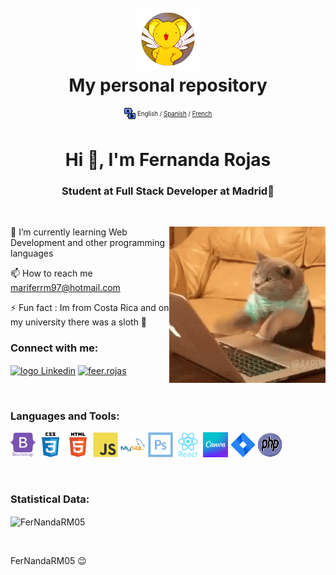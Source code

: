 <h1 align="center">
  <br>
  <a href="https://github.com/FerNandaRM05/README"><img src="img/kero.png" alt="LogoKero" width="100"></a>
  <br>
  My personal repository 
  <br>
</h1>

<p align="center">
<sup> <!-- Languages -->
      <img src="img/icon-languages.png" width="18" height="18">
      <sup>
            English /
            <a href="./README.es.md">Spanish</a> /
            <a href="./README.fr.md">French</a>
</sup>
</p>

<h1 align="center">Hi 👋, I'm Fernanda Rojas</h1>
<h3 align="center">Student at Full Stack Developer at Madrid🌟</h3>

<br>

<p><img align="right" src="img/cat.gif" alt="gato con computadora"  width="250" height="250"></p>

🌱 I’m currently learning Web Development and other programming languages

📫 How to reach me mariferrm97@hotmail.com

⚡ Fun fact : Im from Costa Rica and on my university there was a sloth 🦥
<br>

<h3 align="left">Connect with me:</h3>
<p align="left">
<a href="https://www.linkedin.com/in/maria-fernanda-rojas-meneses/" target="blank"><img align="center"
src="https://raw.githubusercontent.com/rahuldkjain/github-profile-readme-generator/master/src/images/icons/Social/linked-in-alt.svg"
alt="logo Linkedin" height="30" width="40" /></a>
<a href="https://www.instagram.com/feer.rojas/" target="blank"><img align="center"
src="https://raw.githubusercontent.com/rahuldkjain/github-profile-readme-generator/master/src/images/icons/Social/instagram.svg"
alt="feer.rojas" height="30" width="40" /></a>
</p>

<br>

<h3 align="left">Languages and Tools: </h3>
<p align="left"> 
<img src="https://raw.githubusercontent.com/devicons/devicon/master/icons/bootstrap/bootstrap-plain-wordmark.svg"
alt="bootstrap" width="40" height="40" /> <img
src="https://raw.githubusercontent.com/devicons/devicon/master/icons/css3/css3-original-wordmark.svg" alt="css3"
width="40" height="40" /> <img
src="https://raw.githubusercontent.com/devicons/devicon/master/icons/html5/html5-original-wordmark.svg"
alt="html5" width="40" height="40" /> <img
src="https://raw.githubusercontent.com/devicons/devicon/master/icons/javascript/javascript-original.svg"
alt="javascript" width="40" height="40" /> <img
src="https://raw.githubusercontent.com/devicons/devicon/master/icons/mysql/mysql-original-wordmark.svg"
alt="mysql" width="40" height="40" /> <img
src="https://raw.githubusercontent.com/devicons/devicon/master/icons/photoshop/photoshop-line.svg" alt="photoshop"
width="40" height="40" /> <img
src="https://raw.githubusercontent.com/devicons/devicon/master/icons/react/react-original-wordmark.svg"
alt="react" width="40" height="40" /> <img
src="img/canva.png" alt="canva" width="40"
height="40" /> <img
src="img/jira.png" alt="jira" width="40"
height="40" /> <img
src="img/PHP.png" alt="PHP" width="40"
height="40" /> </p>

<br>

<h3>Statistical Data:</h3>
<p><img align="center"
src="https://github-readme-stats.vercel.app/api/top-langs?username=FerNandaRM05&show_icons=true&locale=en&bg_color=0d1117&text_color=ffffff&layout=compact"
alt="FerNandaRM05"
bg_color=#808080/></p>

<br>

FerNandaRM05 😉
